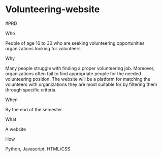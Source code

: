 # Volunteering-website

#PRD


Who 

People of age 16 to 30 who are seeking volunteering opportunities organizations looking for volunteers
      
Why 

Many people struggle with finding a proper volunteering job. Moreover, organizations often fail to find appropriate people for the needed volunteering position. The website will be a platform for matching the volunteers with organizations they are most suitable for by filtering them through specific criteria.

When

By the end of the semester

What

A website

How 

Python, Javascript, HTML/CSS

